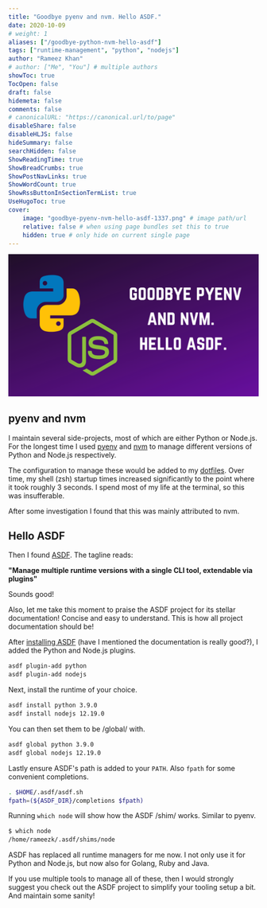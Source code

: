 ```yaml
---
title: "Goodbye pyenv and nvm. Hello ASDF."
date: 2020-10-09
# weight: 1
aliases: ["/goodbye-python-nvm-hello-asdf"]
tags: ["runtime-management", "python", "nodejs"]
author: "Rameez Khan"
# author: ["Me", "You"] # multiple authors
showToc: true
TocOpen: false
draft: false
hidemeta: false
comments: false
# canonicalURL: "https://canonical.url/to/page"
disableShare: false
disableHLJS: false
hideSummary: false
searchHidden: false
ShowReadingTime: true
ShowBreadCrumbs: true
ShowPostNavLinks: true
ShowWordCount: true
ShowRssButtonInSectionTermList: true
UseHugoToc: true
cover:
    image: "goodbye-pyenv-nvm-hello-asdf-1337.png" # image path/url
    relative: false # when using page bundles set this to true
    hidden: true # only hide on current single page
---
```


![Banner](goodbye-pyenv-nvm-hello-asdf-1337.png)

## pyenv and nvm
I maintain several side-projects, most of which are either Python or Node.js. For the longest time I used [pyenv](https://github.com/pyenv/pyenv) and [nvm](https://github.com/nvm-sh/nvm) to manage different versions of Python and Node.js respectively.

The configuration to manage these would be added to my [dotfiles](https://github.com/rameezk/dotfiles/). Over time, my shell (zsh) startup times increased significantly to the point where it took roughly 3 seconds. I spend most of my life at the terminal, so this was insufferable. 

After some investigation I found that this was mainly attributed to nvm. 

## Hello ASDF

Then I found [ASDF](https://github.com/asdf-vm/asdf). The tagline reads:

__"Manage multiple runtime versions with a single CLI tool, extendable via plugins"__

Sounds good! 

Also, let me take this moment to praise the ASDF project for its stellar documentation! Concise and easy to understand. This is how all project documentation should be!

After [installing ASDF](https://asdf-vm.com/#/core-manage-asdf?id=install) (have I mentioned the documentation is really good?), I added the Python and Node.js plugins. 

```bash
asdf plugin-add python
asdf plugin-add nodejs
```

Next, install the runtime of your choice.

```bash
asdf install python 3.9.0
asdf install nodejs 12.19.0
```

You can then set them to be /global/ with.

```bash
asdf global python 3.9.0
asdf global nodejs 12.19.0
```

Lastly ensure ASDF's path is added to your `PATH`. Also `fpath` for some convenient completions.

```bash
. $HOME/.asdf/asdf.sh
fpath=(${ASDF_DIR}/completions $fpath)
```

Running `which node` will show how the ASDF /shim/ works. Similar to pyenv.

```bash
$ which node
/home/rameezk/.asdf/shims/node
```

ASDF has replaced all runtime managers for me now. I not only use it for Python and Node.js, but now also for Golang, Ruby and Java.

If you use multiple tools to manage all of these, then I would strongly suggest you check out the ASDF project to simplify your tooling setup a bit. And maintain some sanity!
